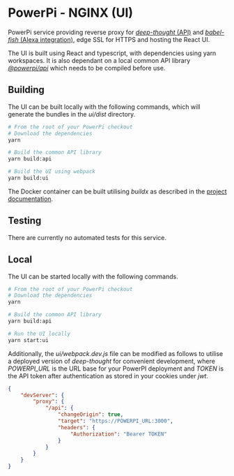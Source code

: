 # PowerPi - NGINX (UI)

PowerPi service providing reverse proxy for [_deep-thought_ (API)](../deep-thought/README.md) and [_babel-fish_ (Alexa integration)](../babel-fish/README.md), edge SSL for HTTPS and hosting the React UI.

The UI is built using React and typescript, with dependencies using yarn workspaces. It is also dependant on a local common API library [_@powerpi/api_](../common/node/api/README.md) which needs to be compiled before use.

## Building

The UI can be built locally with the following commands, which will generate the bundles in the _ui/dist_ directory.

```bash
# From the root of your PowerPi checkout
# Download the dependencies
yarn

# Build the common API library
yarn build:api

# Build the UI using webpack
yarn build:ui
```

The Docker container can be built utilising _buildx_ as described in the [project documentation](../README.md#Building).

## Testing

There are currently no automated tests for this service.

## Local

The UI can be started locally with the following commands.

```bash
# From the root of your PowerPi checkout
# Download the dependencies
yarn

# Build the common API library
yarn build:api

# Run the UI locally
yarn start:ui
```

Additionally, the _ui/webpack.dev.js_ file can be modified as follows to utilise a deployed version of _deep-thought_ for convenient development, where _POWERPI_URL_ is the URL base for your PowerPI deployment and _TOKEN_ is the API token after authentication as stored in your cookies under _jwt_.

```json
{
    "devServer": {
        "proxy": {
            "/api": {
                "changeOrigin": true,
                "target": "https://POWERPI_URL:3000",
                "headers": {
                    "Authorization": "Bearer TOKEN"
                }
            }
        }
    }
}
```
